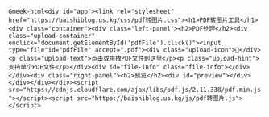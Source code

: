 `Gmeek-html<div id="app"><link rel="stylesheet" href="https://baishiblog.us.kg/css/pdf转图片.css"><h1>PDF转图片工具</h1><div class="container"><div class="left-panel"><h2>PDF处理</h2><div class="upload-container" onclick="document.getElementById('pdfFile').click()"><input type="file"id="pdfFile" accept=".pdf"><div class="upload-icon">📄</div><p class="upload-text">点击或拖拽PDF文件到这里</p><p class="upload-hint">支持单个PDF文件</p></div><div id="file-info" class="file-info"></div></div><div class="right-panel"><h2>预览</h2><div id="preview"></div></div></div></div><script src="https://cdnjs.cloudflare.com/ajax/libs/pdf.js/2.11.338/pdf.min.js"></script><script src="https://baishiblog.us.kg/js/pdf转图片.js"></script>`